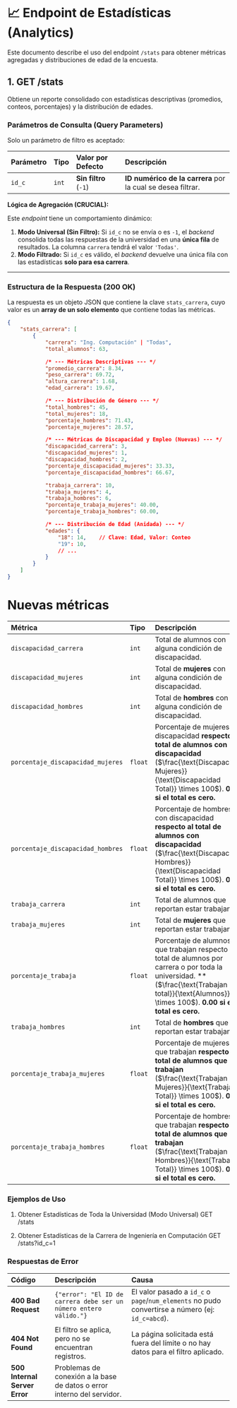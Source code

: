 # 📈 Endpoint de Estadísticas (Analytics)

Este documento describe el uso del endpoint `/stats` para obtener métricas agregadas y distribuciones de edad de la encuesta.

## 1. GET /stats

Obtiene un reporte consolidado con estadísticas descriptivas (promedios, conteos, porcentajes) y la distribución de edades.

### Parámetros de Consulta (Query Parameters)

Solo un parámetro de filtro es aceptado:

| **Parámetro** | **Tipo** | **Valor por Defecto** | **Descripción** |
| :--- | :--- | :--- | :--- |
| `id_c` | `int` | **Sin filtro** (`-1`) | **ID numérico de la carrera** por la cual se desea filtrar. |

**Lógica de Agregación (CRUCIAL):**

Este *endpoint* tiene un comportamiento dinámico:

1.  **Modo Universal (Sin Filtro):** Si `id_c` no se envía o es `-1`, el *backend* consolida todas las respuestas de la universidad en una **única fila** de resultados. La columna `carrera` tendrá el valor `'Todas'`.
2.  **Modo Filtrado:** Si `id_c` es válido, el *backend* devuelve una única fila con las estadísticas **solo para esa carrera**.

---

### Estructura de la Respuesta (200 OK)

La respuesta es un objeto JSON que contiene la clave `stats_carrera`, cuyo valor es un **array de un solo elemento** que contiene todas las métricas.

```json
{
    "stats_carrera": [
        {
            "carrera": "Ing. Computación" | "Todas",
            "total_alumnos": 63,

            /* --- Métricas Descriptivas --- */
            "promedio_carrera": 8.34,
            "peso_carrera": 69.72,
            "altura_carrera": 1.68,
            "edad_carrera": 19.67,

            /* --- Distribución de Género --- */
            "total_hombres": 45,
            "total_mujeres": 18,
            "porcentaje_hombres": 71.43,
            "porcentaje_mujeres": 28.57,

            /* --- Métricas de Discapacidad y Empleo (Nuevas) --- */
            "discapacidad_carrera": 3,
            "discapacidad_mujeres": 1,
            "discapacidad_hombres": 2,
            "porcentaje_discapacidad_mujeres": 33.33,
            "porcentaje_discapacidad_hombres": 66.67,

            "trabaja_carrera": 10,
            "trabaja_mujeres": 4,
            "trabaja_hombres": 6,
            "porcentaje_trabaja_mujeres": 40.00,
            "porcentaje_trabaja_hombres": 60.00,

            /* --- Distribución de Edad (Anidada) --- */
            "edades": {
                "18": 14,    // Clave: Edad, Valor: Conteo
                "19": 10,
                // ...
            }
        }
    ]
}

```

# Nuevas métricas

| Métrica | Tipo | Descripción |
| :--- | :--- | :--- |
| `discapacidad_carrera` | `int` | Total de alumnos con alguna condición de discapacidad. |
| `discapacidad_mujeres` | `int` | Total de **mujeres** con alguna condición de discapacidad. |
| `discapacidad_hombres` | `int` | Total de **hombres** con alguna condición de discapacidad. |
| `porcentaje_discapacidad_mujeres` | `float` | Porcentaje de mujeres con discapacidad **respecto al total de alumnos con discapacidad** ($\frac{\text{Discapacidad Mujeres}}{\text{Discapacidad Total}} \times 100$). **0.00 si el total es cero.** |
| `porcentaje_discapacidad_hombres` | `float` | Porcentaje de hombres con discapacidad **respecto al total de alumnos con discapacidad** ($\frac{\text{Discapacidad Hombres}}{\text{Discapacidad Total}} \times 100$). **0.00 si el total es cero.** |
| `trabaja_carrera` | `int` | Total de alumnos que reportan estar trabajando. |
| `trabaja_mujeres` | `int` | Total de **mujeres** que reportan estar trabajando. |
| `porcentaje_trabaja` | `float` | Porcentaje de alumnos que trabajan respecto al total de alumnos por carrera o por toda la universidad. ** ($\frac{\text{Trabajan total}}{\text{Alumnos}} \times 100$). **0.00 si el total es cero.** |
| `trabaja_hombres` | `int` | Total de **hombres** que reportan estar trabajando. |
| `porcentaje_trabaja_mujeres` | `float` | Porcentaje de mujeres que trabajan **respecto al total de alumnos que trabajan** ($\frac{\text{Trabajan Mujeres}}{\text{Trabajan Total}} \times 100$). **0.00 si el total es cero.** |
| `porcentaje_trabaja_hombres` | `float` | Porcentaje de hombres que trabajan **respecto al total de alumnos que trabajan** ($\frac{\text{Trabajan Hombres}}{\text{Trabajan Total}} \times 100$). **0.00 si el total es cero.** |


### Ejemplos de Uso
1. Obtener Estadísticas de Toda la Universidad (Modo Universal)
GET /stats

2. Obtener Estadísticas de la Carrera de Ingeniería en Computación
GET /stats?id_c=1


### Respuestas de Error

| **Código** | **Descripción** | **Causa** |
| :--- | :--- | :--- |
| **400 Bad Request** | `{"error": "El ID de carrera debe ser un número entero válido."}` | El valor pasado a `id_c` o `page`/`num_elements` no pudo convertirse a número (ej: `id_c=abcd`). |
| **404 Not Found** | El filtro se aplica, pero no se encuentran registros. | La página solicitada está fuera del límite o no hay datos para el filtro aplicado. |
| **500 Internal Server Error** | Problemas de conexión a la base de datos o error interno del servidor. |
